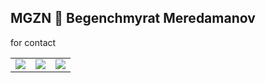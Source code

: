 ## MGZN 👋 Begenchmyrat Meredamanov
<!--
 ![](https://img.shields.io/badge/Cyber%20Security-Consultant%20%2F%20Trainer%20%2F%20Engineer%20%2F%20Architect-blue)
 ![](https://img.shields.io/badge/Twitch-Persembe%20--%20Pazar%20Gunleri%20Saat%2020.00-purple)
 ![](https://img.shields.io/badge/Youtube-Carsamba%20--%20Cumartesi%20Saat%2017.00-red)
-->

<table class="center">
  <tr>for contact</tr>
  <tr>
    <td>
      <a href="https://instagram.com/mgzn">
        <img src="https://img.shields.io/badge/Instagram-E4405F?style=for-the-badge&logo=instagram&logoColor=white">
      </a> 
    <td>
      <a href="https://youtube.com/mgzn">
        <img src="https://img.shields.io/badge/YouTube-FF0000?style=for-the-badge&logo=youtube&logoColor=white">
      </a> 
     <td>
      <a href="mailto:mgzn.com.tm@gmail.com">
        <img src="https://img.shields.io/badge/Gmail-D14836?style=for-the-badge&logo=gmail&logoColor=white">
      </a>
  </tr>
</table>
<br></br>

